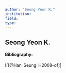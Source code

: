 ```yaml
---
author: "Seong Yeon K."
institution:
field:
type:
---
```


## Seong Yeon K.
#### Bibliography:

![[@Han_Seung_H2008-of]]